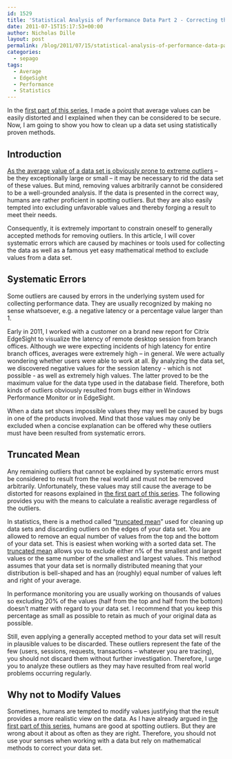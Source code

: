 ```yaml
---
id: 1529
title: 'Statistical Analysis of Performance Data Part 2 - Correcting the Data Set'
date: 2011-07-15T15:17:53+00:00
author: Nicholas Dille
layout: post
permalink: /blog/2011/07/15/statistical-analysis-of-performance-data-part-2-correcting-the-data-set/
categories:
  - sepago
tags:
  - Average
  - EdgeSight
  - Performance
  - Statistics
---
```

In the [first part of this series](/blog/2011/06/27/statistical-analysis-of-performance-data-part-1-averages), I made a point that average values can be easily distorted and I explained when they can be considered to be secure. Now, I am going to show you how to clean up a data set using statistically proven methods.

<!--more-->

## Introduction

[As the average value of a data set is obviously prone to extreme outliers](/blog/2011/06/27/statistical-analysis-of-performance-data-part-1-averages) – be they exceptionally large or small – it may be necessary to rid the data set of these values. But mind, removing values arbitrarily cannot be considered to be a well-grounded analysis. If the data is presented in the correct way, humans are rather proficient in spotting outliers. But they are also easily tempted into excluding unfavorable values and thereby forging a result to meet their needs.

Consequently, it is extremely important to constrain oneself to generally accepted methods for removing outliers. In this article, I will cover systematic errors which are caused by machines or tools used for collecting the data as well as a famous yet easy mathematical method to exclude values from a data set.

## Systematic Errors

Some outliers are caused by errors in the underlying system used for collecting performance data. They are usually recognized by making no sense whatsoever, e.g. a negative latency or a percentage value larger than 1.

Early in 2011, I worked with a customer on a brand new report for Citrix EdgeSight to visualize the latency of remote desktop session from branch offices. Although we were expecting incidents of high latency for entire branch offices, averages were extremely high – in general. We were actually wondering whether users were able to work at all. By analyzing the data set, we discovered negative values for the session latency - which is not possible - as well as extremely high values. The latter proved to be the maximum value for the data type used in the database field. Therefore, both kinds of outliers obviously resulted from bugs either in Windows Performance Monitor or in EdgeSight.

When a data set shows impossible values they may well be caused by bugs in one of the products involved. Mind that those values may only be excluded when a concise explanation can be offered why these outliers must have been resulted from systematic errors.

## Truncated Mean

Any remaining outliers that cannot be explained by systematic errors must be considered to result from the real world and must not be removed arbitrarily. Unfortunately, these values may still cause the average to be distorted for reasons explained in [the first part of this series](/blog/2011/06/27/statistical-analysis-of-performance-data-part-1-averages). The following provides you with the means to calculate a realistic average regardless of the outliers.

In statistics, there is a method called “[truncated mean](http://en.wikipedia.org/wiki/Truncated_mean)” used for cleaning up data sets and discarding outliers on the edges of your data set. You are allowed to remove an equal number of values from the top and the bottom of your data set. This is easiest when working with a sorted data set. The [truncated mean](http://en.wikipedia.org/wiki/Truncated_mean) allows you to exclude either n% of the smallest and largest values or the same number of the smallest and largest values. This method assumes that your data set is normally distributed meaning that your distribution is bell-shaped and has an (roughly) equal number of values left and right of your average.

In performance monitoring you are usually working on thousands of values so excluding 20% of the values (half from the top and half from the bottom) doesn’t matter with regard to your data set. I recommend that you keep this percentage as small as possible to retain as much of your original data as possible.

Still, even applying a generally accepted method to your data set will result in plausible values to be discarded. These outliers represent the fate of the few (users, sessions, requests, transactions – whatever you are tracing), you should not discard them without further investigation. Therefore, I urge you to analyze these outliers as they may have resulted from real world problems occurring regularly.

## Why not to Modify Values

Sometimes, humans are tempted to modify values justifying that the result provides a more realistic view on the data. As I have already argued in [the first part of this series](/blog/2011/06/27/statistical-analysis-of-performance-data-part-1-averages), humans are good at spotting outliers. But they are wrong about it about as often as they are right. Therefore, you should not use your senses when working with a data but rely on mathematical methods to correct your data set.
